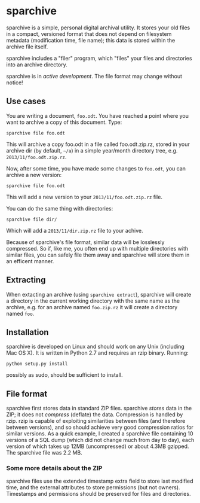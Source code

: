sparchive
=========

sparchive is a simple, personal digital archival utility. It stores
your old files in a compact, versioned format that does not depend on
filesystem metadata (modification time, file name); this data is
stored within the archive file itself.

sparchive includes a "filer" program, which "files" your files and
directories into an archive directory.

sparchive is in *active development*. The file format may change without
notice!

Use cases
---------

You are writing a document, `foo.odt`. You have reached a point where
you want to archive a copy of this document. Type:

    sparchive file foo.odt

This will archive a copy foo.odt in a file called foo.odt.zip.rz,
stored in your archive dir (by default, `~/a`) in a simple year/month
directory tree, e.g. `2013/11/foo.odt.zip.rz`.

Now, after some time, you have made some changes to `foo.odt`, you can
archive a new version:

    sparchive file foo.odt

This will add a new version to your `2013/11/foo.odt.zip.rz` file.

You can do the same thing with directories:

    sparchive file dir/

Which will add a `2013/11/dir.zip.rz` file to your achive.

Because of sparchive's file format, similar data will be losslessly
compressed. So if, like me, you often end up with multiple directories
with similar files, you can safely file them away and sparchive will
store them in an efficent manner.

Extracting
----------

When extacting an archive (using `sparchive extract`), sparchive will
create a directory in the current working directory with the same name
as the archive, e.g. for an archive named `foo.zip.rz` it will create
a directory named `foo`. 

Installation
------------

sparchive is developed on Linux and should work on any Unix (including
Mac OS X). It is written in Python 2.7 and requires an rzip binary.
Running:

    python setup.py install

possibly as sudo, should be sufficient to install.

File format
-----------

sparchive first stores data in standard ZIP files. sparchive *stores*
data in the ZIP; it does not *compress* (deflate) the data.
Compression is handled by rzip. rzip is capable of exploiting
similarities between files (and therefore between versions), and so
should achieve very good compression ratios for similar versions. As a
quick example, I created a sparchive file containing 10 versions of a
SQL dump (which did not change much from day to day), each version of
which takes up 12MB (uncompressed) or about 4.3MB gzipped. The
sparchive file was 2.2 MB.

### Some more details about the ZIP ###

sparchive files use the extended timestamp extra field to store last
modified time, and the external attributes to store permissions (but
not owners). Timestamps and permissions should be preserved for files
and directories.
